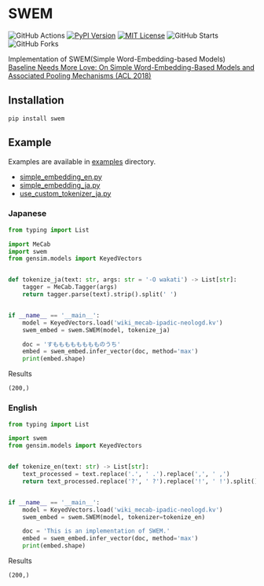 # SWEM
![GitHub Actions](https://github.com/yutayamazaki/swem/workflows/build/badge.svg)
[![PyPI Version](https://img.shields.io/pypi/v/swem.svg)](https://pypi.org/project/swem/)
[![MIT License](http://img.shields.io/badge/license-MIT-blue.svg?style=flat)](LICENSE)
![GitHub Starts](https://img.shields.io/github/stars/yutayamazaki/swem.svg?style=social)
![GitHub Forks](https://img.shields.io/github/forks/yutayamazaki/swem.svg?style=social)

Implementation of SWEM(Simple Word-Embedding-based Models)  
[Baseline Needs More Love: On Simple Word-Embedding-Based Models and Associated Pooling Mechanisms (ACL 2018)](https://arxiv.org/abs/1805.09843)

## Installation

```shell
pip install swem
```

## Example

Examples are available in [examples](https://github.com/yutayamazaki/swem/tree/master/examples) directory.  

- [simple_embedding_en.py](https://github.com/yutayamazaki/swem/blob/master/examples/simple_embedding_en.py)
- [simple_embedding_ja.py](https://github.com/yutayamazaki/swem/blob/master/examples/simple_embedding_ja.py)
- [use_custom_tokenizer_ja.py](https://github.com/yutayamazaki/swem/blob/master/examples/use_custom_tokenizer_ja.py)


### Japanese

```python example.py
from typing import List

import MeCab
import swem
from gensim.models import KeyedVectors


def tokenize_ja(text: str, args: str = '-O wakati') -> List[str]:
    tagger = MeCab.Tagger(args)
    return tagger.parse(text).strip().split(' ')


if __name__ == '__main__':
    model = KeyedVectors.load('wiki_mecab-ipadic-neologd.kv')
    swem_embed = swem.SWEM(model, tokenize_ja)

    doc = 'すもももももももものうち'
    embed = swem_embed.infer_vector(doc, method='max')
    print(embed.shape)
```

Results
```shell
(200,)
```

### English

```python example.py
from typing import List

import swem
from gensim.models import KeyedVectors


def tokenize_en(text: str) -> List[str]:
    text_processed = text.replace('.', ' .').replace(',', ' ,')
    return text_processed.replace('?', ' ?').replace('!', ' !').split()


if __name__ == '__main__':
    model = KeyedVectors.load('wiki_mecab-ipadic-neologd.kv')
    swem_embed = swem.SWEM(model, tokenizer=tokenize_en)

    doc = 'This is an implementation of SWEM.'
    embed = swem_embed.infer_vector(doc, method='max')
    print(embed.shape)
```

Results
```shell
(200,)
```
